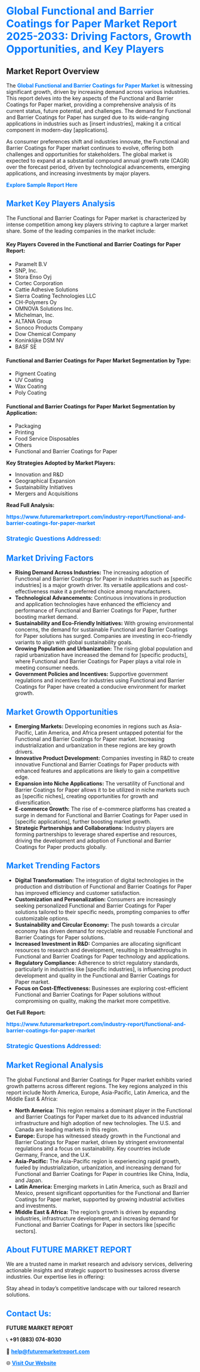<h1 style="color: #007BFF;">Global Functional and Barrier Coatings for Paper Market Report 2025-2033: Driving Factors, Growth Opportunities, and Key Players</h1>

<section id="overview">
<h2>Market Report Overview</h2>
<p>The <a href="https://www.futuremarketreport.com/industry-report/functional-and-barrier-coatings-for-paper-market" style="color: #007BFF; text-decoration: none;"><strong>Global Functional and Barrier Coatings for Paper Market</strong></a> is witnessing significant growth, driven by increasing demand across various industries. This report delves into the key aspects of the Functional and Barrier Coatings for Paper market, providing a comprehensive analysis of its current status, future potential, and challenges. The demand for Functional and Barrier Coatings for Paper has surged due to its wide-ranging applications in industries such as [insert industries], making it a critical component in modern-day [applications].</p>
<p>As consumer preferences shift and industries innovate, the Functional and Barrier Coatings for Paper market continues to evolve, offering both challenges and opportunities for stakeholders. The global market is expected to expand at a substantial compound annual growth rate (CAGR) over the forecast period, driven by technological advancements, emerging applications, and increasing investments by major players.</p>
</section>

<section id="overview">
<p><a href="https://www.futuremarketreport.com/request-sample/reportId=113272" style="color: #007BFF; text-decoration: none;"><strong>Explore Sample Report Here</strong></a></p>
</section>

<section id="key-players">
<h2 style="color: #007BFF;">Market Key Players Analysis</h2>
<p>The Functional and Barrier Coatings for Paper market is characterized by intense competition among key players striving to capture a larger market share. Some of the leading companies in the market include:</p>
<h4>Key Players Covered in the Functional and Barrier Coatings for Paper Report:</h4>
<ul><li>Paramelt B.V</li><li>SNP, Inc.</li><li>Stora Enso Oyj</li><li>Cortec Corporation</li><li>Cattie Adhesive Solutions</li><li>Sierra Coating Technologies LLC</li><li>CH-Polymers Oy</li><li>OMNOVA Solutions Inc.</li><li>Michelman, Inc.</li><li>ALTANA Group</li><li>Sonoco Products Company</li><li>Dow Chemical Company</li><li>Koninklijke DSM NV</li><li>BASF SE</li></ul>
<h4>Functional and Barrier Coatings for Paper Market Segmentation by Type:</h4>
<ul><li>Pigment Coating</li><li>UV Coating</li><li>Wax Coating</li><li>Poly Coating</li></ul>

<h4>Functional and Barrier Coatings for Paper Market Segmentation by Application:</h4>
<ul><li>Packaging</li><li>Printing</li><li>Food Service Disposables</li><li>Others</li><li>Functional and Barrier Coatings for Paper</li></ul>
<p><strong>Key Strategies Adopted by Market Players:</strong></p>
<ul>
<li>Innovation and R&D</li>
<li>Geographical Expansion</li>
<li>Sustainability Initiatives</li>
<li>Mergers and Acquisitions</li>
</ul>
</section>

<section>
<p><strong>Read Full Analysis: </strong></p><a href="https://www.futuremarketreport.com/industry-report/functional-and-barrier-coatings-for-paper-market" style="color: #007BFF; text-decoration: none;"><strong>https://www.futuremarketreport.com/industry-report/functional-and-barrier-coatings-for-paper-market</strong></a>
<h3 style="color: #007BFF;">Strategic Questions Addressed:</h3>
</section>

<section id="driving-factors">
<h2 style="color: #007BFF;">Market Driving Factors</h2>
<ul>
<li><strong>Rising Demand Across Industries:</strong> The increasing adoption of Functional and Barrier Coatings for Paper in industries such as [specific industries] is a major growth driver. Its versatile applications and cost-effectiveness make it a preferred choice among manufacturers.</li>
<li><strong>Technological Advancements:</strong> Continuous innovations in production and application technologies have enhanced the efficiency and performance of Functional and Barrier Coatings for Paper, further boosting market demand.</li>
<li><strong>Sustainability and Eco-Friendly Initiatives:</strong> With growing environmental concerns, the demand for sustainable Functional and Barrier Coatings for Paper solutions has surged. Companies are investing in eco-friendly variants to align with global sustainability goals.</li>
<li><strong>Growing Population and Urbanization:</strong> The rising global population and rapid urbanization have increased the demand for [specific products], where Functional and Barrier Coatings for Paper plays a vital role in meeting consumer needs.</li>
<li><strong>Government Policies and Incentives:</strong> Supportive government regulations and incentives for industries using Functional and Barrier Coatings for Paper have created a conducive environment for market growth.</li>
</ul>
</section>

<section id="growth-opportunities">
<h2 style="color: #007BFF;">Market Growth Opportunities</h2>
<ul>
<li><strong>Emerging Markets:</strong> Developing economies in regions such as Asia-Pacific, Latin America, and Africa present untapped potential for the Functional and Barrier Coatings for Paper market. Increasing industrialization and urbanization in these regions are key growth drivers.</li>
<li><strong>Innovative Product Development:</strong> Companies investing in R&D to create innovative Functional and Barrier Coatings for Paper products with enhanced features and applications are likely to gain a competitive edge.</li>
<li><strong>Expansion into Niche Applications:</strong> The versatility of Functional and Barrier Coatings for Paper allows it to be utilized in niche markets such as [specific niches], creating opportunities for growth and diversification.</li>
<li><strong>E-commerce Growth:</strong> The rise of e-commerce platforms has created a surge in demand for Functional and Barrier Coatings for Paper used in [specific applications], further boosting market growth.</li>
<li><strong>Strategic Partnerships and Collaborations:</strong> Industry players are forming partnerships to leverage shared expertise and resources, driving the development and adoption of Functional and Barrier Coatings for Paper products globally.</li>
</ul>
</section>

<section id="trending-factors">
<h2 style="color: #007BFF;">Market Trending Factors</h2>
<ul>
<li><strong>Digital Transformation:</strong> The integration of digital technologies in the production and distribution of Functional and Barrier Coatings for Paper has improved efficiency and customer satisfaction.</li>
<li><strong>Customization and Personalization:</strong> Consumers are increasingly seeking personalized Functional and Barrier Coatings for Paper solutions tailored to their specific needs, prompting companies to offer customizable options.</li>
<li><strong>Sustainability and Circular Economy:</strong> The push towards a circular economy has driven demand for recyclable and reusable Functional and Barrier Coatings for Paper solutions.</li>
<li><strong>Increased Investment in R&D:</strong> Companies are allocating significant resources to research and development, resulting in breakthroughs in Functional and Barrier Coatings for Paper technology and applications.</li>
<li><strong>Regulatory Compliance:</strong> Adherence to strict regulatory standards, particularly in industries like [specific industries], is influencing product development and quality in the Functional and Barrier Coatings for Paper market.</li>
<li><strong>Focus on Cost-Effectiveness:</strong> Businesses are exploring cost-efficient Functional and Barrier Coatings for Paper solutions without compromising on quality, making the market more competitive.</li>
</ul>
</section>

<section>
<p><strong>Get Full Report: </strong></p><a href="https://www.futuremarketreport.com/industry-report/functional-and-barrier-coatings-for-paper-market" style="color: #007BFF; text-decoration: none;"><strong>https://www.futuremarketreport.com/industry-report/functional-and-barrier-coatings-for-paper-market</strong></a>
<h3 style="color: #007BFF;">Strategic Questions Addressed:</h3>
</section>


<section id="regional-analysis">
<h2 style="color: #007BFF;">Market Regional Analysis</h2>
<p>The global Functional and Barrier Coatings for Paper market exhibits varied growth patterns across different regions. The key regions analyzed in this report include North America, Europe, Asia-Pacific, Latin America, and the Middle East & Africa:</p>
<ul>
<li><strong>North America:</strong> This region remains a dominant player in the Functional and Barrier Coatings for Paper market due to its advanced industrial infrastructure and high adoption of new technologies. The U.S. and Canada are leading markets in this region.</li>
<li><strong>Europe:</strong> Europe has witnessed steady growth in the Functional and Barrier Coatings for Paper market, driven by stringent environmental regulations and a focus on sustainability. Key countries include Germany, France, and the U.K.</li>
<li><strong>Asia-Pacific:</strong> The Asia-Pacific region is experiencing rapid growth, fueled by industrialization, urbanization, and increasing demand for Functional and Barrier Coatings for Paper in countries like China, India, and Japan.</li>
<li><strong>Latin America:</strong> Emerging markets in Latin America, such as Brazil and Mexico, present significant opportunities for the Functional and Barrier Coatings for Paper market, supported by growing industrial activities and investments.</li>
<li><strong>Middle East & Africa:</strong> The region’s growth is driven by expanding industries, infrastructure development, and increasing demand for Functional and Barrier Coatings for Paper in sectors like [specific sectors].</li>
</ul>
</section>

<footer>
<h2 style="color: #007BFF;">About FUTURE MARKET REPORT</h2>
<p>We are a trusted name in market research and advisory services, delivering actionable insights and strategic support to businesses across diverse industries. Our expertise lies in offering:</p>

<p>Stay ahead in today’s competitive landscape with our tailored research solutions.</p>

<h2 style="color: #007BFF;">Contact Us:</h2>
<p><strong>FUTURE MARKET REPORT</strong></p>
<p>📞 <strong>+91 (883) 074-8030</strong></p>
<p>📧 <strong><a href="mailto:help@futuremarketreport.com" style="color: #007BFF;">help@futuremarketreport.com</a></strong></p>
<p>🌐 <strong><a href="https://www.futuremarketreport.com/" style="color: #007BFF;">Visit Our Website</a></strong></p>
</footer>
